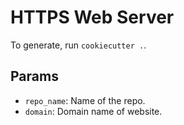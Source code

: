 # HTTPS Web Server

To generate, run `cookiecutter .`.

## Params

- `repo_name`: Name of the repo.
- `domain`: Domain name of website.
